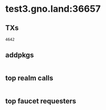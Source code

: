 # test3.gno.land:36657

## TXs
```
4642
```

## addpkgs
```
```

## top realm calls
```
```

## top faucet requesters
```
```

